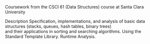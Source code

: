Coursework from the CSCI 61 (Data Structures) course at Santa Clara University

Description
Specification, implementations, and analysis of basic data structures (stacks, queues, hash tables, binary trees)  
and their applications in sorting and searching algorithms. Using the Standard Template Library. Runtime Analysis.  

